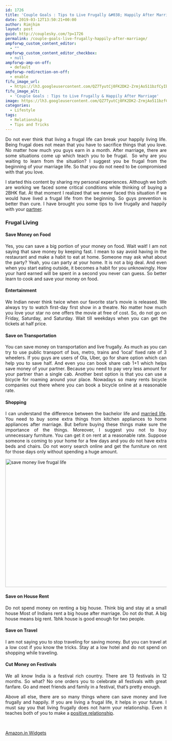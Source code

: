 ```yaml
---
id: 1726
title: 'Couple Goals : Tips to Live Frugally &#038; Happily After Marriage'
date: 2019-03-12T13:50:21+00:00
author: Rimjhim
layout: post
guid: http://couplesky.com/?p=1726
permalink: /couple-goals-live-frugally-happily-after-marriage/
ampforwp_custom_content_editor:
  - ""
ampforwp_custom_content_editor_checkbox:
  - null
ampforwp-amp-on-off:
  - default
ampforwp-redirection-on-off:
  - enable
fifu_image_url:
  - https://lh3.googleusercontent.com/QZ7TyutCj0FK2DK2-ZrmjAo511bzfCyIbrl3VKTzkYpbE6AvXlj7dbgxOj7zGfVWdvoOA_UR7DYAc16ib_xoZLmk4kBJKQm0rxCN9TviDE_3wrhQPT0Z5Yuxm8k9-ogGOowNA0172nLA7bcv0Xi_EnuIMe3YAP1lg9HByMhtQaLLGrTCCe38VWBAFhnViRliv93VlQVsbVS_-H4RKDXqoCwgaMulpUnjbwabx72bpE7o3T7E74rCiSRSMD78KX1Vu9rK-6Jse43IlRz37jJYt-AD4pfy45A76S7hhZAQ8XV54xu2OGHj2wHEYk72pKxl7nJOpHdtQl5RPtjJL9n_mvBfSdtdlb1mfKx0KzeGpr9htA5Yr5ZjDbYkrshptNwxdIAmPYJHckmnlccjh0h7QsC3AboDemSSD9enQRKnWk1fwNqibiknT_bK7xCui997MRk9cU3ZvnF259Q7auI_QV_HSNU7yQg9EIvmrSmr-ehdwJqXPNA-_YpbEJJdlM6FTHQwdujNloZ56iTHs-Cxktaj74hDvYoTNxGrBCyQo1fR9fda84iexhaLv6A7Nz1BMXaXww7PPtl5KE6iTH0urrfY6JqNqznWECeIljnwuHupLWR6fpOxlN1vhS8JdbTSWP9c3rAoMGI8tngETevL3vESPtuhuOrpDey4xtGROGJzmH_RkkdMqMdVprSBfcs774XD1jGgr5m2kYIXG-60Yra_=w600-h536-no
fifu_image_alt:
  - 'Couple Goals : Tips to Live Frugally & Happily After Marriage'
image: https://lh3.googleusercontent.com/QZ7TyutCj0FK2DK2-ZrmjAo511bzfCyIbrl3VKTzkYpbE6AvXlj7dbgxOj7zGfVWdvoOA_UR7DYAc16ib_xoZLmk4kBJKQm0rxCN9TviDE_3wrhQPT0Z5Yuxm8k9-ogGOowNA0172nLA7bcv0Xi_EnuIMe3YAP1lg9HByMhtQaLLGrTCCe38VWBAFhnViRliv93VlQVsbVS_-H4RKDXqoCwgaMulpUnjbwabx72bpE7o3T7E74rCiSRSMD78KX1Vu9rK-6Jse43IlRz37jJYt-AD4pfy45A76S7hhZAQ8XV54xu2OGHj2wHEYk72pKxl7nJOpHdtQl5RPtjJL9n_mvBfSdtdlb1mfKx0KzeGpr9htA5Yr5ZjDbYkrshptNwxdIAmPYJHckmnlccjh0h7QsC3AboDemSSD9enQRKnWk1fwNqibiknT_bK7xCui997MRk9cU3ZvnF259Q7auI_QV_HSNU7yQg9EIvmrSmr-ehdwJqXPNA-_YpbEJJdlM6FTHQwdujNloZ56iTHs-Cxktaj74hDvYoTNxGrBCyQo1fR9fda84iexhaLv6A7Nz1BMXaXww7PPtl5KE6iTH0urrfY6JqNqznWECeIljnwuHupLWR6fpOxlN1vhS8JdbTSWP9c3rAoMGI8tngETevL3vESPtuhuOrpDey4xtGROGJzmH_RkkdMqMdVprSBfcs774XD1jGgr5m2kYIXG-60Yra_=w600-h536-no
categories:
  - Lifestyle
tags:
  - Relationship
  - Tips and Tricks
---
```

<p style="text-align: justify;">
  Do not ever think that living a frugal life can break your happily living life. Being frugal does not mean that you have to sacrifice things that you love. No matter how much you guys earn in a month. After marriage, there are some situations come up which teach you to be frugal.  So why are you waiting to learn from the situation? I suggest you be frugal from the beginning of your marriage life. So that you do not need to be compromised with that you love.
</p>

<p style="text-align: justify;">
  I started this content by sharing my personal experiences. Although we both are working we faced some critical conditions while thinking of buying a 2BHK flat. At that moment I realized that we never faced this situation if we would have lived a frugal life from the beginning. So guys prevention is better than cure. I have brought you some tips to live frugally and happily with your <a href="http://couplesky.com/you-must-know-partner-before-marriage/" target="_blank" rel="noopener">partner</a>.
</p>

<h3 style="text-align: justify;">
  Frugal Living
</h3>

<h4 style="text-align: justify;">
  Save Money on Food
</h4>

<p style="text-align: justify;">
  Yes, you can save a big portion of your money on food. Wait wait! I am not saying that save money by keeping fast. I mean to say avoid having in the restaurant and make a habit to eat at home. Someone may ask what about the party? Yeah, you can party at your home. It is not a big deal. And even when you start eating outside, it becomes a habit for you unknowingly. How your hard earned will be spent in a second you never can guess. So better learn to cook and save your money on food.
</p>

<h4 style="text-align: justify;">
  Entertainment
</h4>

<p style="text-align: justify;">
  We Indian never think twice when our favorite star&#8217;s movie is released. We always try to watch first-day first show in a theatre. No matter how much you love your star no one offers the movie at free of cost. So, do not go on Friday, Saturday, and Saturday. Wait till weekdays when you can get the tickets at half price.
</p>

<h4 style="text-align: justify;">
  Save on Transportation
</h4>

<p style="text-align: justify;">
  You can save money on transportation and live frugally. As much as you can try to use public transport of bus, metro, trains and &#8216;local&#8217; fixed rate of 3 wheelers. If you guys are users of Ola, Uber, go for share option which can help you to save half. And even you can book share cab 1+1 which helps save money of your partner. Because you need to pay very less amount for your partner than a single cab. Another best option is that you can use a bicycle for roaming around your place. Nowadays so many rents bicycle companies out there where you can book a bicycle online at a reasonable rate.
</p>

<h4 style="text-align: justify;">
  Shopping
</h4>

<p style="text-align: justify;">
  I can understand the difference between the bachelor life and <a href="http://couplesky.com/what-to-do-when-your-spouse-fights-with-you/" target="_blank" rel="noopener">married life</a>. You need to buy some extra things from kitchen appliances to home appliances after marriage. But before buying these things make sure the importance of the things. Moreover, I suggest you not to buy unnecessary furniture. You can get it on rent at a reasonable rate. Suppose someone is coming to your home for a few days and you do not have extra beds and chairs. Do not worry search online and get the furniture on rent for those days only without spending a huge amount.
</p>

<img class="alignnone size-medium" src="https://lh3.googleusercontent.com/vv-m0FxxQZ94M-mJWd8D1f1wXDpWWz3xkyc7YygPc-rb6lGGk4ASgvt9akqJQPTd-6o-sdqQYtPJxJbfRiqmjFWNY2bldXoB-Nf_WxT2c7CSDlF4I46LCnef6jNVb0Lf-zup1vD5MVzBHNnkhQYVBJQ_BM_DQq2lktlPpQHwIh9AsBSr7rLYnEW4tMmjVTX5rrz-FB5QZ2bOlP7w-gd8uC_0lXLRAvbXlCK6lXnXYrX5t-9qyiPPbZMUPaipZaRqO9K4H2CMGAsBvzVq3ihO7LsXl3vQYQqejCiVg4S0tu-bXaxePz1nvS7iASJOtEUOUArtx5WuYs99U5ESmJIGypTEwWwSGFf62tFjp_KUQeaD5n-ya5QlYYKZMr9pikMRnn-zBXaFGd1YOwIrg0fNoCwKc4jd11n7Tv0u_d3JE5Hevc43Y-shXFhauPQfkPCTNC9qlFPmccd6B0syc2fqsJAHmhUhXoOnZiEwMcsFD9VXbQq1papjcuFP8YTVKxico1Ge_nEfNwW5doeSlxCZ6AywcviPymmJlYeMMFaLic91ylGcwvKDJF6VMlW6PUWtrtKAQZgdYz_P7JMDTI1h3GpnHkQRZIBsv1KxBuIzVsiLFT4ybkUsJjdNpTMnFJ_i8uazQesxDLCa8m9YEM2shq3o-2Htqw5Y_suvr6sWkU37qhUpEZyVS8JZz3O8289VxA74I2iMWZ3hVWjNLMLAW-Kc=w600-h400-no" alt="save money live frugal life" width="600" height="400" /> 

<h4 style="text-align: justify;">
  Save on House Rent
</h4>

<p style="text-align: justify;">
  Do not spend money on renting a big house. Think big and stay at a small house Most of Indians rent a big house after marriage. Do not do that. A big house means big rent. 1bhk house is good enough for two people.
</p>

<h4 style="text-align: justify;">
  Save on Travel
</h4>

<p style="text-align: justify;">
  I am not saying you to stop traveling for saving money. But you can travel at a low cost if you know the tricks. Stay at a low hotel and do not spend on shopping while traveling.
</p>

<h4 style="text-align: justify;">
  Cut Money on Festivals
</h4>

<p style="text-align: justify;">
  We all know India is a festival rich country. There are 13 festivals in 12 months. So what? No one orders you to celebrate all festivals with great fanfare. Go and meet friends and family in a festival, that&#8217;s pretty enough.
</p>

<p style="text-align: justify;">
  Above all else, there are so many things where can save money and live frugally and happily. If you are living a frugal life, it helps in your future. I must say you that living frugally does not harm your relationship. Even it teaches both of you to make a <a href="http://couplesky.com/build-a-positive-relationship-with-your-child/" target="_blank" rel="noopener">positive relationship</a>.
</p>

&nbsp;

<noscript>
  <A rel="nofollow" HREF="//ws-in.amazon-adsystem.com/widgets/q?rt=tf_mfw&#038;ServiceVersion=20070822&#038;MarketPlace=IN&#038;ID=V20070822%2FIN%2Fcouplesky-21%2F8001%2F6165f208-bdaf-4ac6-bd11-3ecfe9693f1a&#038;Operation=NoScript">Amazon.in Widgets</A>
</noscript>